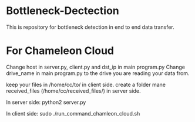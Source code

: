 # Bottleneck-Dectection
This is repository for bottleneck detection in end to end data transfer. 

# For Chameleon Cloud
Change host in server.py, client.py and dst_ip in main program.py
Change drive_name in main program.py to the drive you are reading your data from. 

keep your files in /home/cc/to/ in client side. 
create a folder mane received_files (/home/cc/received_files/) in server side.

In server side: 
python2 server.py

In client side:
sudo ./run_command_chamleon_cloud.sh
